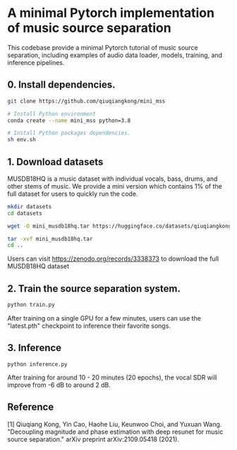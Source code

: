 # A minimal Pytorch implementation of music source separation

This codebase provide a minimal Pytorch tutorial of music source separation, including examples of audio data loader, models, training, and inference pipelines.

## 0. Install dependencies.

```bash
git clone https://github.com/qiuqiangkong/mini_mss

# Install Python environment
conda create --name mini_mss python=3.8

# Install Python packages dependencies.
sh env.sh
```

## 1. Download datasets

MUSDB18HQ is a music dataset with individual vocals, bass, drums, and other stems of music. We provide a mini version which contains 1% of the full dataset for users to quickly run the code.

```bash
mkdir datasets
cd datasets

wget -O mini_musdb18hq.tar https://huggingface.co/datasets/qiuqiangkong/mini_audio_datasets/resolve/main/mini_musdb18hq.tar?download=true

tar -xvf mini_musdb18hq.tar
cd ..
```

Users can visit https://zenodo.org/records/3338373 to download the full MUSDB18HQ dataset

## 2. Train the source separation system.
```python
python train.py
```

After training on a single GPU for a few minutes, users can use the "latest.pth" checkpoint to inference their favorite songs.

## 3. Inference
```
python inference.py
```

After training for around 10 - 20 minutes (20 epochs), the vocal SDR will improve from -6 dB to around 2 dB. 

## Reference
[1] Qiuqiang Kong, Yin Cao, Haohe Liu, Keunwoo Choi, and Yuxuan Wang. "Decoupling magnitude and phase estimation with deep resunet for music source separation." arXiv preprint arXiv:2109.05418 (2021).
